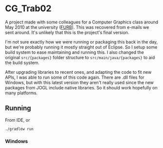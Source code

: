CG_Trab02
=========

A project made with some colleagues for a Computer Graphics class around May 2010 at the university ([FURB](https://www.furb.br/)). This was recovered from e-mails we sent around. It's unlikely that this is the project's final version.

I'm not sure exactly how we were running or packaging this back in the day, but we're probably running it mostly straight out of Eclipse.
So I setup some build system to ease maintaining and running this. 
I also changed the original `src/{packages}` folder structure to `src/main/java/{packages}` to aid the build system.

After upgrading libraries to recent ones, and adapting the code to fit new APIs, I was able to run some of this code again.
There are .dll files for Windows, but with this latest version they aren't really used since the new packages from JOGL include native libraries.
So it should work hopefully on many platforms.

## Running

From IDE, or

```shell
./gradlew run
```

### Windows


